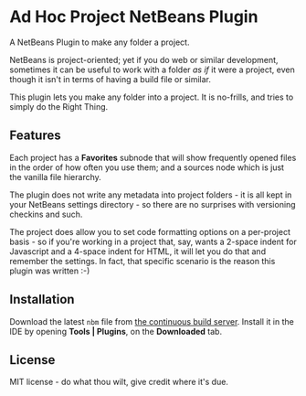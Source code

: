 Ad Hoc Project NetBeans Plugin
==============================

A NetBeans Plugin to make any folder a project.

NetBeans is project-oriented; yet if you do web or similar development, sometimes it can be useful to work with a folder *as if* it were a project, even though it isn't in terms of having a build file or similar.

This plugin lets you make any folder into a project.  It is no-frills, and tries to simply do the Right Thing.  

Features
--------

Each project has a **Favorites** subnode that will show frequently opened files in the order of how often you use them; and a sources node which is just the vanilla file hierarchy.

The plugin does not write any metadata into project folders - it is all kept in your NetBeans settings directory - so there are no surprises with versioning checkins and such.

The project does allow you to set code formatting options on a per-project basis - so if you're working in a project that, say, wants a 2-space indent for Javascript and a 4-space indent for HTML, it will let you do that and remember the settings.  In fact, that specific scenario is the reason this plugin was written :-)

Installation
------------
Download the latest ``nbm`` file from [the continuous build server](https://timboudreau.com/builds/job/Netbeans-Adhoc-Project-Plugin/lastSuccessfulBuild/artifact/adhoc-project/target/).  Install it in the IDE by opening **Tools | Plugins**, on the **Downloaded** tab.

License
-------

MIT license - do what thou wilt, give credit where it's due.

